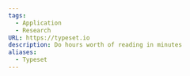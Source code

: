 ```yaml
---
tags:
  - Application
  - Research
URL: https://typeset.io
description: Do hours worth of reading in minutes
aliases:
  - Typeset
---
```

